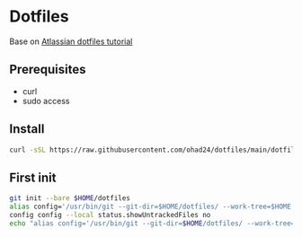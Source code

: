 # Dotfiles

Base on [Atlassian dotfiles tutorial](https://www.atlassian.com/git/tutorials/dotfiles)

## Prerequisites
* curl
* sudo access

## Install
```bash
curl -sSL https://raw.githubusercontent.com/ohad24/dotfiles/main/dotfiles-install.sh | sh
```

## First init
```bash
git init --bare $HOME/dotfiles
alias config='/usr/bin/git --git-dir=$HOME/dotfiles/ --work-tree=$HOME'
config config --local status.showUntrackedFiles no
echo "alias config='/usr/bin/git --git-dir=$HOME/dotfiles/ --work-tree=$HOME'" >> $HOME/.zshrc
```